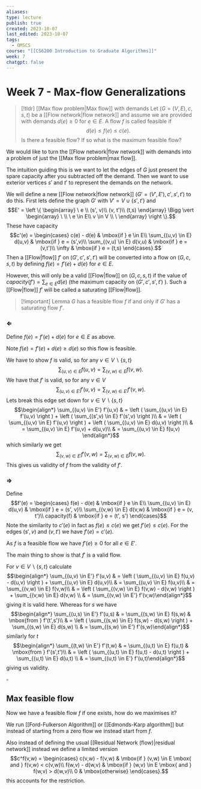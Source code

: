 ```yaml
---
aliases: 
type: lecture
publish: true
created: 2023-10-07
last_edited: 2023-10-07
tags:
  - OMSCS
course: "[[CS6200 Introduction to Graduate Algorithms]]"
week: 7
chatgpt: false
---
```

# Week 7 - Max-flow Generalizations

>[!tldr] [[Max flow problem|Max flow]] with demands
>Let $(G=(V,E), c, s, t)$ be a [[Flow network|flow network]] and assume we are provided with demands $d(e) \geq 0$ for $e \in E$. A flow $f$ is called feasible if
>$$d(e) \leq f(e) \leq c(e).$$
>Is there a feasible flow? If so what is the maximum feasible flow?

We would like to turn the [[Flow network|flow network]] with demands into a problem of just the [[Max flow problem|max flow]].

The intuition guiding this is we want to let the edges of $G$ just present the spare capacity after you subtracted off the demand. Then we want to use exterior vertices $s'$ and $t'$ to represent the demands on the network.

We will define a new [[Flow network|flow network]] $(G' = (V',E'), c', s', t')$ to do this. First lets define the graph $G'$ with $V' = V \cup \{s', t'\}$ and
$$E' = \left \{ \begin{array} \ e \\ (s', v)\\ (v, t')\\ (t,s) \end{array} \Bigg \vert \begin{array} \ \\ \ e \in E\\ v \in V \\ \ \end{array} \right \}.$$
These have capacity
$$c'(e) = \begin{cases} c(e) - d(e) & \mbox{if } e \in E\\ \sum_{(u,v) \in E} d(u,v) & \mbox{if } e = (s',v)\\ \sum_{(v,u) \in E} d(v,u) & \mbox{if } e = (v,t')\\ \infty & \mbox{if } e = (t,s) \end{cases}.$$
Then a [[Flow|flow]] $f'$ on $(G', c', s', t')$ will be converted into a flow on $(G,c,s,t)$ by defining $f(e) = f'(e) + d(e)$ for $e \in E$. 

However, this will only be a valid [[Flow|flow]] on $(G,c,s,t)$ if the value of $capacity(f') = \sum_{e \in E} d(e)$ (the maximum capacity on $(G', c', s', t')$ ). Such a [[Flow|flow]] $f'$ will be called a saturating [[Flow|flow]].

>[!important] Lemma
>$G$ has a feasible flow $f$ if and only if $G'$ has a saturating flow $f'$.

### $\Leftarrow$

Define $f(e) = f'(e) + d(e)$ for $e \in E$ as above.

Note $f(e) = f'(e) + d(e) \geq d(e)$ so this flow is feasible.

We have to show $f$ is valid, so for any $v \in V \backslash \{s,t\}$ 
$$ \sum_{(u,v) \in E} f(u,v) = \sum_{(v,w) \in E} f(v,w).$$
We have that $f'$ is valid, so for any $v \in V$
$$\sum_{(u,v) \in E'} f'(u,v) = \sum_{(v,w) \in E'} f'(v,w).$$
Lets break this edge set down for $v \in V \backslash \{s, t \}$
$$\begin{align*}
\sum_{(u,v) \in E'} f'(u,v) & = \left ( \sum_{(u,v) \in E} f'(u,v) \right ) + \left ( \sum_{(s',v) \in E} f'(s',v) \right )\\
& = \left ( \sum_{(u,v) \in E} f'(u,v) \right ) + \left ( \sum_{(u,v) \in E} d(u,v) \right )\\
& =  \sum_{(u,v) \in E} f'(u,v) + d(u,v)\\
& = \sum_{(u,v) \in E} f(u,v)
\end{align*}$$
which similarly we get
$$\sum_{(v,w) \in E'} f'(v,w) = \sum_{(v,w) \in E} f(v,w).$$
This gives us validity of $f$ from the validity of $f'$.

### $\Rightarrow$

Define
$$f'(e) = \begin{cases} 
f(e) - d(e) & \mbox{if } e \in E\\
\sum_{(u,v) \in E} d(u,v) & \mbox{if } e = (s', v)\\
\sum_{(v,w) \in E} d(v,w) & \mbox{if } e = (v, t')\\
capacity(f) & \mbox{if } e = (t', s')
\end{cases}$$
Note the similarity to $c'(e)$ in fact as $f(e) \leq c(e)$ we get $f'(e) \leq c(e)$. For the edges $(s',v)$ and $(v,t')$ we have $f'(e) = c'(e)$.

As $f$ is a feasible flow we have $f'(e) \geq 0$ for all $e \in E'$.

The main thing to show is that $f'$ is a valid flow.

For $v \in V \backslash \{s, t\}$ calculate
$$\begin{align*} \sum_{(u,v) \in E'} f'(u,v) & = \left ( \sum_{(u,v) \in E} f(u,v) - d(u,v) \right ) + \sum_{(u,v) \in E} d(u,v)\\
& = \sum_{(u,v) \in E} f(u,v)\\
& = \sum_{(v,w) \in E} f(v,w)\\
& = \left ( \sum_{(v,w) \in E} f(v,w) - d(v,w) \right ) + \sum_{(v,w) \in E} d(v,w) \\
& = \sum_{(v,w) \in E'} f'(v,w)\end{align*}$$
giving it is valid here. Whereas for $s$ we have
$$\begin{align*} \sum_{(u,s) \in E'} f'(u,s) & = \sum_{(s,w) \in E} f(s,w) & \mbox{from } f'(t',s')\\
& = \left ( \sum_{(s,w) \in E} f(s,w) - d(s,w) \right ) + \sum_{(s,w) \in E} d(s,w) \\
& = \sum_{(s,w) \in E'} f'(s,w)\end{align*}$$
similarly for $t$
$$\begin{align*} \sum_{(t,w) \in E'} f'(t,w) & = \sum_{(u,t) \in E} f(u,t) & \mbox{from } f'(s',t')\\
& = \left ( \sum_{(u,t) \in E} f(u,t) - d(u,t) \right ) + \sum_{(u,t) \in E} d(u,t) \\
& = \sum_{(u,t) \in E'} f'(u,t)\end{align*}$$
giving us validity.

$\square$

## Max feasible flow

Now we have a feasible flow $f$ if one exists, how do we maximises it?

We run [[Ford-Fulkerson Algorithm]] or [[Edmonds-Karp algorithm]] but instead of starting from a zero flow we instead start from $f$.

Also instead of defining the usual [[Residual Network (flow)|residual network]] instead we define a limited version
$$c^f(v,w) = \begin{cases} c(v,w) - f(v,w) & \mbox{if } (v,w) \in E \mbox{ and } f(v,w) < c(v,w)\\ f(w,v) - d(w,v) & \mbox{if } (w,v) \in E \mbox{ and } f(w,v) > d(w,v)\\ 0 & \mbox{otherwise} \end{cases}.$$
this accounts for the restriction.